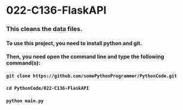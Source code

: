 # 022-C136-FlaskAPI

### This cleans the data files.

#### To use this project, you need to install python and git.
#### Then, you need open the command line and type the following command(s):
#### `git clone https://github.com/somePythonProgrammer/PythonCode.git`
#### `cd PythonCode/022-C136-FlaskAPI`
#### `python main.py`
